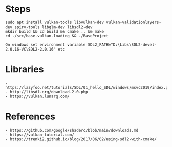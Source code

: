 # Steps

    sudo apt install vulkan-tools libvulkan-dev vulkan-validationlayers-dev spirv-tools libglm-dev libsdl2-dev
    mkdir build && cd build && cmake .. && make
    cd ./src/base-vulkan-loading && ./BaseProject

    On windows set environment variable SDL2_PATH="D:\Libs\SDL2-devel-2.0.16-VC\SDL2-2.0.16" etc

# Libraries

    - https://lazyfoo.net/tutorials/SDL/01_hello_SDL/windows/msvc2019/index.php
    - http://libsdl.org/download-2.0.php
    - https://vulkan.lunarg.com/

# References

    - https://github.com/google/shaderc/blob/main/downloads.md
    - https://vulkan-tutorial.com/
    - https://trenki2.github.io/blog/2017/06/02/using-sdl2-with-cmake/


